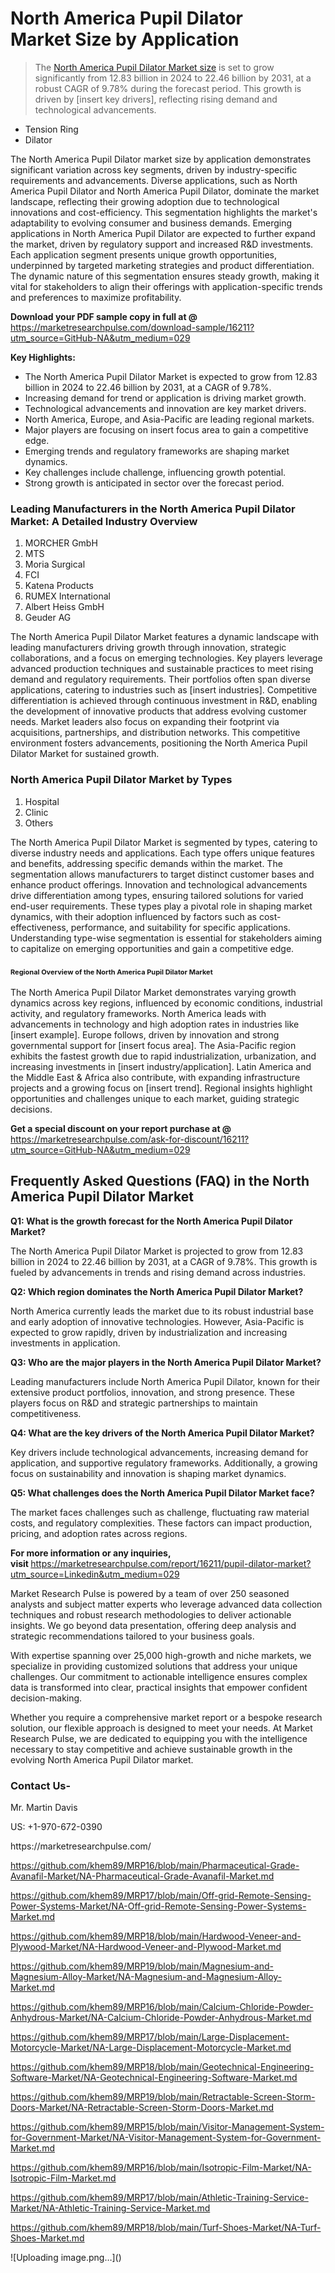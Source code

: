 <h1>North America Pupil Dilator Market&nbsp;Size by Application</h1><blockquote><p>The <a href="https://marketresearchpulse.com/download-sample/16211?utm_source=GitHub-NA&amp;utm_medium=029">North America Pupil Dilator Market size</a> is set to grow significantly from 12.83 billion in 2024 to 22.46 billion by 2031, at a robust CAGR of 9.78% during the forecast period. This growth is driven by [insert key drivers], reflecting rising demand and technological advancements.</p></blockquote><ul><li>Tension Ring<li> Dilator</li></ul><p>The North America Pupil Dilator market size by application demonstrates significant variation across key segments, driven by industry-specific requirements and advancements. Diverse applications, such as North America Pupil Dilator and North America Pupil Dilator, dominate the market landscape, reflecting their growing adoption due to technological innovations and cost-efficiency. This segmentation highlights the market's adaptability to evolving consumer and business demands. Emerging applications in North America Pupil Dilator are expected to further expand the market, driven by regulatory support and increased R&D investments. Each application segment presents unique growth opportunities, underpinned by targeted marketing strategies and product differentiation. The dynamic nature of this segmentation ensures steady growth, making it vital for stakeholders to align their offerings with application-specific trends and preferences to maximize profitability.</p><p><strong>Download your PDF sample copy in full at @ </strong><a href="https://marketresearchpulse.com/download-sample/16211?utm_source=GitHub-NA&amp;utm_medium=029">https://marketresearchpulse.com/download-sample/16211?utm_source=GitHub-NA&amp;utm_medium=029</a></p><p><strong>Key Highlights: </strong></p><ul><li>The North America Pupil Dilator Market is expected to grow from 12.83 billion in 2024 to 22.46 billion by 2031, at a CAGR of 9.78%.</li><li>Increasing demand for trend or application is driving market growth.</li><li>Technological advancements and innovation are key market drivers.</li><li>North America, Europe, and Asia-Pacific are leading regional markets.</li><li>Major players are focusing on insert focus area to gain a competitive edge.</li><li>Emerging trends and regulatory frameworks are shaping market dynamics.</li><li>Key challenges include challenge, influencing growth potential.</li><li>Strong growth is anticipated in sector over the forecast period.</li></ul><h3>Leading Manufacturers in the North America Pupil Dilator Market: A Detailed Industry Overview</h3><ol><li>MORCHER GmbH</li><li>MTS</li><li>Moria Surgical</li><li>FCI</li><li>Katena Products</li><li>RUMEX International</li><li>Albert Heiss GmbH</li><li>Geuder AG</li></ol><div class="flex max-w-full flex-col flex-grow"><div class="min-h-8 text-message flex w-full flex-col items-end gap-2 whitespace-normal break-words [.text-message+&amp;]:mt-5" dir="auto" data-message-author-role="assistant" data-message-id="fd8432e4-4910-450d-b182-61b7bfb0a01f" data-message-model-slug="gpt-4o"><div class="flex w-full flex-col gap-1 empty:hidden first:pt-[3px]"><div class="markdown prose w-full break-words dark:prose-invert light"><p>The North America Pupil Dilator Market features a dynamic landscape with leading manufacturers driving growth through innovation, strategic collaborations, and a focus on emerging technologies. Key players leverage advanced production techniques and sustainable practices to meet rising demand and regulatory requirements. Their portfolios often span diverse applications, catering to industries such as [insert industries]. Competitive differentiation is achieved through continuous investment in R&amp;D, enabling the development of innovative products that address evolving customer needs. Market leaders also focus on expanding their footprint via acquisitions, partnerships, and distribution networks. This competitive environment fosters advancements, positioning the North America Pupil Dilator Market for sustained growth.</p></div></div></div></div><h3>North America Pupil Dilator Market by Types</h3><ol><li>Hospital<li> Clinic<li> Others</li></ol><div class="flex max-w-full flex-col flex-grow"><div class="min-h-8 text-message flex w-full flex-col items-end gap-2 whitespace-normal break-words [.text-message+&amp;]:mt-5" dir="auto" data-message-author-role="assistant" data-message-id="084470be-0bb7-4664-bddf-5156b4f41249" data-message-model-slug="gpt-4o-mini"><div class="flex w-full flex-col gap-1 empty:hidden first:pt-[3px]"><div class="markdown prose w-full break-words dark:prose-invert light"><p>The North America Pupil Dilator Market is segmented by types, catering to diverse industry needs and applications. Each type offers unique features and benefits, addressing specific demands within the market. The segmentation allows manufacturers to target distinct customer bases and enhance product offerings. Innovation and technological advancements drive differentiation among types, ensuring tailored solutions for varied end-user requirements. These types play a pivotal role in shaping market dynamics, with their adoption influenced by factors such as cost-effectiveness, performance, and suitability for specific applications. Understanding type-wise segmentation is essential for stakeholders aiming to capitalize on emerging opportunities and gain a competitive edge.</p></div></div></div></div><h3><span style="font-size: 11px;">Regional Overview of the North America Pupil Dilator Market</span></h3><div class="flex max-w-full flex-col flex-grow"><div class="min-h-8 text-message flex w-full flex-col items-end gap-2 whitespace-normal break-words [.text-message+&amp;]:mt-5" dir="auto" data-message-author-role="assistant" data-message-id="e9038762-ce64-4e30-91c9-9bd413514231" data-message-model-slug="gpt-4o-mini"><div class="flex w-full flex-col gap-1 empty:hidden first:pt-[3px]"><div class="markdown prose w-full break-words dark:prose-invert light"><p>The North America Pupil Dilator Market demonstrates varying growth dynamics across key regions, influenced by economic conditions, industrial activity, and regulatory frameworks. North America leads with advancements in technology and high adoption rates in industries like [insert example]. Europe follows, driven by innovation and strong governmental support for [insert focus area]. The Asia-Pacific region exhibits the fastest growth due to rapid industrialization, urbanization, and increasing investments in [insert industry/application]. Latin America and the Middle East &amp; Africa also contribute, with expanding infrastructure projects and a growing focus on [insert trend]. Regional insights highlight opportunities and challenges unique to each market, guiding strategic decisions.</p></div></div></div></div><p><strong>Get a special discount on your report purchase at @ </strong><a href="https://marketresearchpulse.com/ask-for-discount/16211?utm_source=GitHub-NA&amp;utm_medium=029">https://marketresearchpulse.com/ask-for-discount/16211?utm_source=GitHub-NA&amp;utm_medium=029</a></p><h2>Frequently Asked Questions (FAQ) in the North America Pupil Dilator Market</h2><p><strong>Q1: What is the growth forecast for the North America Pupil Dilator Market?</strong></p><p>The North America Pupil Dilator Market is projected to grow from 12.83 billion in 2024 to 22.46 billion by 2031, at a CAGR of 9.78%. This growth is fueled by advancements in trends and rising demand across industries.</p><p><strong>Q2: Which region dominates the North America Pupil Dilator Market?</strong></p><p>North America currently leads the market due to its robust industrial base and early adoption of innovative technologies. However, Asia-Pacific is expected to grow rapidly, driven by industrialization and increasing investments in application.</p><p><strong>Q3: Who are the major players in the North America Pupil Dilator Market?</strong></p><p>Leading manufacturers include North America Pupil Dilator, known for their extensive product portfolios, innovation, and strong presence. These players focus on R&amp;D and strategic partnerships to maintain competitiveness.</p><p><strong>Q4: What are the key drivers of the North America Pupil Dilator Market?</strong></p><p>Key drivers include technological advancements, increasing demand for application, and supportive regulatory frameworks. Additionally, a growing focus on sustainability and innovation is shaping market dynamics.</p><p><strong>Q5: What challenges does the North America Pupil Dilator Market face?</strong></p><p>The market faces challenges such as challenge, fluctuating raw material costs, and regulatory complexities. These factors can impact production, pricing, and adoption rates across regions.</p><p><strong>For more information or any inquiries, visit&nbsp;</strong><a href="https://marketresearchpulse.com/report/16211/pupil-dilator-market?utm_source=Linkedin&utm_medium=029">https://marketresearchpulse.com/report/16211/pupil-dilator-market?utm_source=Linkedin&utm_medium=029</a></p><p>Market Research Pulse is powered by a team of over 250 seasoned analysts and subject matter experts who leverage advanced data collection techniques and robust research methodologies to deliver actionable insights. We go beyond data presentation, offering deep analysis and strategic recommendations tailored to your business goals.</p><p>With expertise spanning over 25,000 high-growth and niche markets, we specialize in providing customized solutions that address your unique challenges. Our commitment to actionable intelligence ensures complex data is transformed into clear, practical insights that empower confident decision-making.</p><p>Whether you require a comprehensive market report or a bespoke research solution, our flexible approach is designed to meet your needs. At Market Research Pulse, we are dedicated to equipping you with the intelligence necessary to stay competitive and achieve sustainable growth in the evolving North America Pupil Dilator market.</p><h3><strong>Contact Us-</strong></h3><p>Mr. Martin Davis</p><p>US: +1-970-672-0390</p><p>https://marketresearchpulse.com/</p><p><a href="https://github.com/khem89/MRP16/blob/main/Pharmaceutical-Grade-Avanafil-Market/NA-Pharmaceutical-Grade-Avanafil-Market.md">https://github.com/khem89/MRP16/blob/main/Pharmaceutical-Grade-Avanafil-Market/NA-Pharmaceutical-Grade-Avanafil-Market.md</a></p><p><a href="https://github.com/khem89/MRP17/blob/main/Off-grid-Remote-Sensing-Power-Systems-Market/NA-Off-grid-Remote-Sensing-Power-Systems-Market.md">https://github.com/khem89/MRP17/blob/main/Off-grid-Remote-Sensing-Power-Systems-Market/NA-Off-grid-Remote-Sensing-Power-Systems-Market.md</a></p><p><a href="https://github.com/khem89/MRP18/blob/main/Hardwood-Veneer-and-Plywood-Market/NA-Hardwood-Veneer-and-Plywood-Market.md">https://github.com/khem89/MRP18/blob/main/Hardwood-Veneer-and-Plywood-Market/NA-Hardwood-Veneer-and-Plywood-Market.md</a></p><p><a href="https://github.com/khem89/MRP19/blob/main/Magnesium-and-Magnesium-Alloy-Market/NA-Magnesium-and-Magnesium-Alloy-Market.md">https://github.com/khem89/MRP19/blob/main/Magnesium-and-Magnesium-Alloy-Market/NA-Magnesium-and-Magnesium-Alloy-Market.md</a></p><p><a href="https://github.com/khem89/MRP16/blob/main/Calcium-Chloride-Powder-Anhydrous-Market/NA-Calcium-Chloride-Powder-Anhydrous-Market.md">https://github.com/khem89/MRP16/blob/main/Calcium-Chloride-Powder-Anhydrous-Market/NA-Calcium-Chloride-Powder-Anhydrous-Market.md</a></p><p><a href="https://github.com/khem89/MRP17/blob/main/Large-Displacement-Motorcycle-Market/NA-Large-Displacement-Motorcycle-Market.md">https://github.com/khem89/MRP17/blob/main/Large-Displacement-Motorcycle-Market/NA-Large-Displacement-Motorcycle-Market.md</a></p><p><a href="https://github.com/khem89/MRP18/blob/main/Geotechnical-Engineering-Software-Market/NA-Geotechnical-Engineering-Software-Market.md">https://github.com/khem89/MRP18/blob/main/Geotechnical-Engineering-Software-Market/NA-Geotechnical-Engineering-Software-Market.md</a></p><p><a href="https://github.com/khem89/MRP19/blob/main/Retractable-Screen-Storm-Doors-Market/NA-Retractable-Screen-Storm-Doors-Market.md">https://github.com/khem89/MRP19/blob/main/Retractable-Screen-Storm-Doors-Market/NA-Retractable-Screen-Storm-Doors-Market.md</a></p><p><a href="https://github.com/khem89/MRP15/blob/main/Visitor-Management-System-for-Government-Market/NA-Visitor-Management-System-for-Government-Market.md">https://github.com/khem89/MRP15/blob/main/Visitor-Management-System-for-Government-Market/NA-Visitor-Management-System-for-Government-Market.md</a></p><p><a href="https://github.com/khem89/MRP16/blob/main/Isotropic-Film-Market/NA-Isotropic-Film-Market.md">https://github.com/khem89/MRP16/blob/main/Isotropic-Film-Market/NA-Isotropic-Film-Market.md</a></p><p><a href="https://github.com/khem89/MRP17/blob/main/Athletic-Training-Service-Market/NA-Athletic-Training-Service-Market.md">https://github.com/khem89/MRP17/blob/main/Athletic-Training-Service-Market/NA-Athletic-Training-Service-Market.md</a></p><p><a href="https://github.com/khem89/MRP18/blob/main/Turf-Shoes-Market/NA-Turf-Shoes-Market.md">https://github.com/khem89/MRP18/blob/main/Turf-Shoes-Market/NA-Turf-Shoes-Market.md</a></p>
![Uploading image.png…]()
